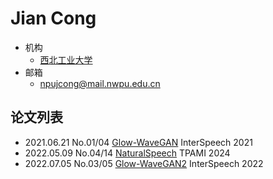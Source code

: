 # Jian Cong

- 机构
  - [西北工业大学](../Institutions/NPU_西北工业大学.md)
- 邮箱
  - <npujcong@mail.nwpu.edu.cn>

## 论文列表

- 2021.06.21 No.01/04 [Glow-WaveGAN](../Models/E2E/2021.06.21_Glow-WaveGAN.md) InterSpeech 2021
- 2022.05.09 No.04/14 [NaturalSpeech](../Models/E2E/2022.05.09_NaturalSpeech.md) TPAMI 2024
- 2022.07.05 No.03/05 [Glow-WaveGAN2](../Models/E2E/2022.07.05_Glow-WaveGAN2.md) InterSpeech 2022